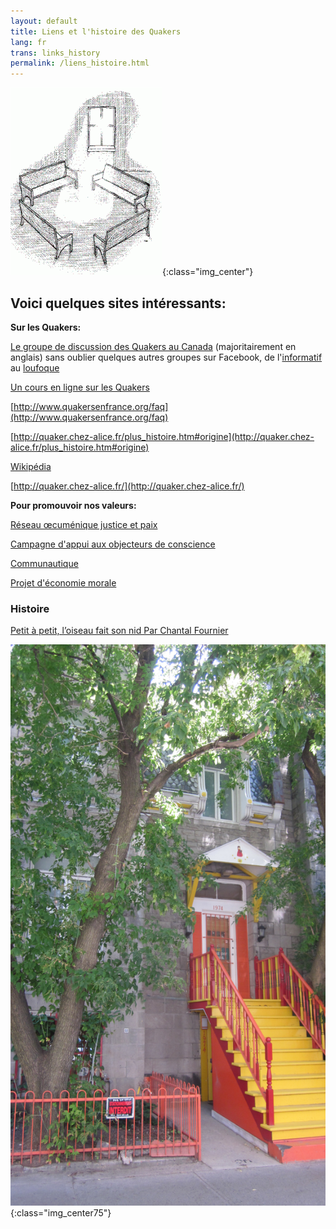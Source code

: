 ```yaml
---
layout: default
title: Liens et l'histoire des Quakers
lang: fr
trans: links_history
permalink: /liens_histoire.html
---
```

![Benches with light](assets/images/benches2-243x300.gif){:class="img_center"}
## Voici quelques sites intéressants:

**Sur les Quakers:**

[Le groupe de discussion des Quakers au Canada](https://www.facebook.com/groups/532516183429702/) (majoritairement en anglais) sans oublier quelques autres groupes sur Facebook, de l'[informatif](https://www.facebook.com/groups/2207263944/) au [loufoque](https://www.facebook.com/groups/assbadfriends/)

[Un cours en ligne sur les Quakers](http://moodle.woodbrooke.org.uk/course/view.php?id=60#section-0)

[http://www.quakersenfrance.org/faq](http://www.quakersenfrance.org/faq)

[http://quaker.chez-alice.fr/plus_histoire.htm#origine](http://quaker.chez-alice.fr/plus_histoire.htm#origine)

[Wikipédia](https://fr.wikipedia.org/wiki/Soci%C3%A9t%C3%A9_religieuse_des_Amis)

[http://quaker.chez-alice.fr/](http://quaker.chez-alice.fr/)

**Pour promouvoir nos valeurs:**

[Réseau œcuménique justice et paix](http://www.justicepaix.org)

[Campagne d'appui aux objecteurs de conscience](http://www.resisters.ca/)

[Communautique](http://www.communautique.qc.ca/)

[Projet d'économie morale](http://www.moraleconomy.org)

### Histoire

[Petit à petit, l’oiseau fait son nid Par Chantal Fournier](/assets/PDF/MM-History-CF.V100.05.15.pdf)

![Our previous meetinghouse on de Maisonneuve](/assets/images/1974%20MaisW%20(1).JPG){:class="img_center75"}
